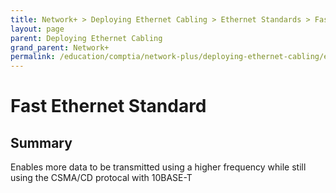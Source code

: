 ```yaml
---
title: Network+ > Deploying Ethernet Cabling > Ethernet Standards > Fast Ethernet Standard
layout: page
parent: Deploying Ethernet Cabling
grand_parent: Network+
permalink: /education/comptia/network-plus/deploying-ethernet-cabling/ethernet-standards/fast-ethernet-standard/
---
```


# Fast Ethernet Standard

## Summary

Enables more data to be transmitted using a higher frequency while still using the CSMA/CD protocal with 10BASE-T